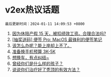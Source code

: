 # v2ex热议话题

`最后更新时间：2024-01-11 14:09:53 +0800`

1. [因为休陪产假 15 天，被扣绩效工资。合理合法吗?](https://www.v2ex.com/t/1007682)
1. [[抽奖送码] 便签 Pro: MacOS 最锋利的便签笔记](https://www.v2ex.com/t/1007492)
1. [该怎么办呢？能上岸却上不了。](https://www.v2ex.com/t/1007481)
1. [准备换手机预算 3K-5K](https://www.v2ex.com/t/1007704)
1. [想换车，有点纠结~](https://www.v2ex.com/t/1007521)
1. [曾经你们是什么样的孩子？](https://www.v2ex.com/t/1007701)
1. [说说你们治疗好了秃顶的有效方法？](https://www.v2ex.com/t/1007681)

